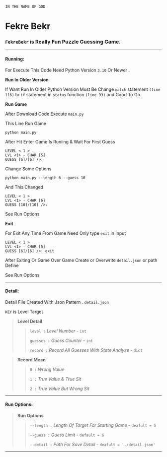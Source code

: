 `IN THE NAME OF GOD`

# Fekre Bekr

### `FekreBekr` is Really Fun Puzzle Guessing Game.

---

#### Running:

For Execute This Code Need Python Version `3.10` Or Newer .

**Run In Older Version**

If Want Run In Older Python Version Must Be Change `match`  statement `(line 116)` to `if` statement in `status` function `(line 93)` and Good To Go .

**Run Game**

After Download Code Execute `main.py` 

This Line Run Game

```shell
python main.py
```

After Hit Enter Game Is Runiing & Wait For First Guess

```shell
LEVEL < 1 >
LVL <1> - CHAR [5]
GUESS [6]/[6] />: 
```

Change Some Options

```shell
python main.py --length 6 --guess 10
```

And This Changed

```shell
LEVEL < 1 >
LVL <1> - CHAR [6]
GUESS [10]/[10] />: 
```



See Run Options

**Exit**

For Exit Any Time From Game Need Only  type `exit` in Input 

```shell
LEVEL < 1 >
LVL <1> - CHAR [5]
GUESS [6]/[6] />: exit
```

After Exiting Or Game Over Game Create or Overwrite `detail.json` or path Define 

See Run Options

---

#### 

#### Detail:

Detail File Created With Json Pattern . `detail.json`

`KEY` is Level Target

> **Level Detail**
> 
> > `level :` *Level Number* - `int`
> > 
> > `guesses :` *Guess Counter* - `int`
> > 
> > `record :` *Record All Guesses With State Analyze* - `dict`

> **Record Mean** 
> 
> > `0 :` *Wrong Value*
> > 
> > `1 :` *True Value & True Sit*
> > 
> > `2 :` *True Value But Wrong Sit*

---



#### Run Options:

> **Run Options**
> 
> > `--length :` *Length Of Target For Starting Game* - `deafult = 5`
> > 
> > `--guess :` *Guess Limit* - `default = 6`
> > 
> > `--detail :` *Path For Save Detail* - `deafult = './detail.json'`

---

